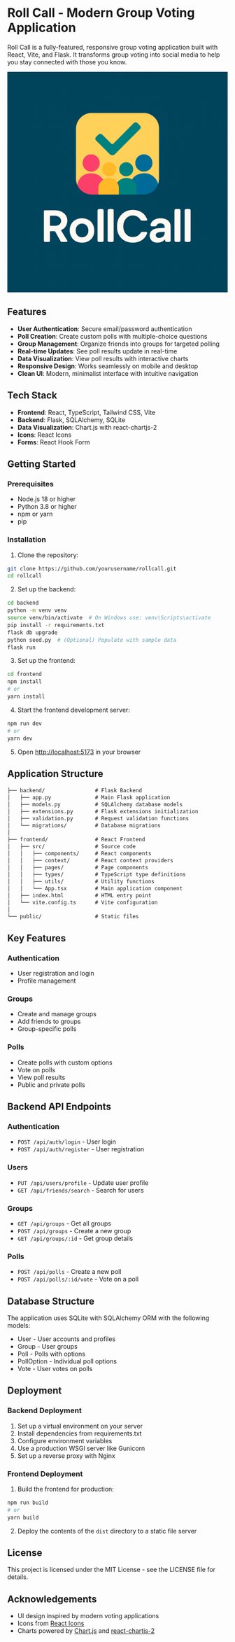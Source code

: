 # Roll Call - Modern Group Voting Application

Roll Call is a fully-featured, responsive group voting application built with React, Vite, and Flask. It transforms group voting into social media to help you stay connected with those you know.

![Roll Call Logo](public/rollcallimg.png)

## Features

- **User Authentication**: Secure email/password authentication
- **Poll Creation**: Create custom polls with multiple-choice questions
- **Group Management**: Organize friends into groups for targeted polling
- **Real-time Updates**: See poll results update in real-time
- **Data Visualization**: View poll results with interactive charts
- **Responsive Design**: Works seamlessly on mobile and desktop
- **Clean UI**: Modern, minimalist interface with intuitive navigation

## Tech Stack

- **Frontend**: React, TypeScript, Tailwind CSS, Vite
- **Backend**: Flask, SQLAlchemy, SQLite
- **Data Visualization**: Chart.js with react-chartjs-2
- **Icons**: React Icons
- **Forms**: React Hook Form

## Getting Started

### Prerequisites

- Node.js 18 or higher
- Python 3.8 or higher
- npm or yarn
- pip

### Installation

1. Clone the repository:
```bash
git clone https://github.com/yourusername/rollcall.git
cd rollcall
```

2. Set up the backend:
```bash
cd backend
python -m venv venv
source venv/bin/activate  # On Windows use: venv\Scripts\activate
pip install -r requirements.txt
flask db upgrade
python seed.py  # (Optional) Populate with sample data
flask run
```

3. Set up the frontend:
```bash
cd frontend
npm install
# or
yarn install
```

4. Start the frontend development server:
```bash
npm run dev
# or
yarn dev
```

5. Open [http://localhost:5173](http://localhost:5173) in your browser

## Application Structure

```
├── backend/                # Flask Backend
│   ├── app.py              # Main Flask application
│   ├── models.py           # SQLAlchemy database models
│   ├── extensions.py       # Flask extensions initialization
│   ├── validation.py       # Request validation functions
│   └── migrations/         # Database migrations
│
├── frontend/               # React Frontend
│   ├── src/                # Source code
│   │   ├── components/     # React components
│   │   ├── context/        # React context providers
│   │   ├── pages/          # Page components
│   │   ├── types/          # TypeScript type definitions
│   │   ├── utils/          # Utility functions
│   │   └── App.tsx         # Main application component
│   ├── index.html          # HTML entry point
│   └── vite.config.ts      # Vite configuration
│
└── public/                 # Static files
```

## Key Features

### Authentication
- User registration and login
- Profile management

### Groups
- Create and manage groups
- Add friends to groups
- Group-specific polls

### Polls
- Create polls with custom options
- Vote on polls
- View poll results
- Public and private polls

## Backend API Endpoints

### Authentication
- `POST /api/auth/login` - User login
- `POST /api/auth/register` - User registration

### Users
- `PUT /api/users/profile` - Update user profile
- `GET /api/friends/search` - Search for users

### Groups
- `GET /api/groups` - Get all groups
- `POST /api/groups` - Create a new group
- `GET /api/groups/:id` - Get group details

### Polls
- `POST /api/polls` - Create a new poll
- `POST /api/polls/:id/vote` - Vote on a poll

## Database Structure

The application uses SQLite with SQLAlchemy ORM with the following models:
- User - User accounts and profiles
- Group - User groups
- Poll - Polls with options
- PollOption - Individual poll options
- Vote - User votes on polls

## Deployment

### Backend Deployment
1. Set up a virtual environment on your server
2. Install dependencies from requirements.txt
3. Configure environment variables
4. Use a production WSGI server like Gunicorn
5. Set up a reverse proxy with Nginx

### Frontend Deployment
1. Build the frontend for production:
```bash
npm run build
# or
yarn build
```
2. Deploy the contents of the `dist` directory to a static file server

## License

This project is licensed under the MIT License - see the LICENSE file for details.

## Acknowledgements

- UI design inspired by modern voting applications
- Icons from [React Icons](https://react-icons.github.io/react-icons/)
- Charts powered by [Chart.js](https://www.chartjs.org/) and [react-chartjs-2](https://react-chartjs-2.js.org/)
